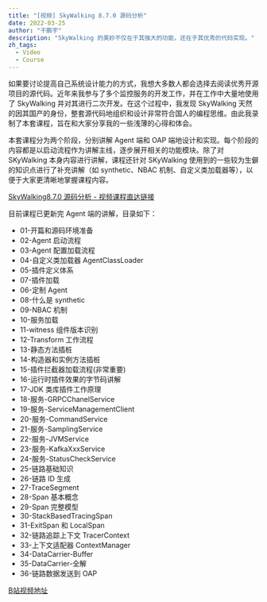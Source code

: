 ```yaml
---
title: "[视频] SkyWalking 8.7.0 源码分析"
date: 2022-03-25
author: "干鹏宇"
description: "SkyWalking 的美妙不仅在于其强大的功能，还在于其优秀的代码实现。"
zh_tags:
  - Video
  - Course
---
```


如果要讨论提高自己系统设计能力的方式，我想大多数人都会选择去阅读优秀开源项目的源代码。近年来我参与了多个监控服务的开发工作，并在工作中大量地使用了 SkyWalking 并对其进行二次开发。在这个过程中，我发现 SkyWalking 天然的因其国产的身份，整套源代码地组织和设计非常符合国人的编程思维。由此我录制了本套课程，旨在和大家分享我的一些浅薄的心得和体会。

本套课程分为两个阶段，分别讲解 Agent 端和 OAP 端地设计和实现。每个阶段的内容都是以启动流程作为讲解主线，逐步展开相关的功能模块。除了对 SKyWalking 本身内容进行讲解，课程还针对 SKyWalking 使用到的一些较为生僻的知识点进行了补充讲解（如 synthetic、NBAC 机制、自定义类加载器等），以便于大家更清晰地掌握课程内容。

[SkyWalking8.7.0 源码分析 - 视频课程直达链接](https://www.bilibili.com/video/BV1dy4y1V7ck/)

目前课程已更新完 Agent 端的讲解，目录如下：

- 01-开篇和源码环境准备
- 02-Agent 启动流程
- 03-Agent 配置加载流程
- 04-自定义类加载器 AgentClassLoader
- 05-插件定义体系
- 07-插件加载
- 06-定制 Agent
- 08-什么是 synthetic
- 09-NBAC 机制
- 10-服务加载
- 11-witness 组件版本识别
- 12-Transform 工作流程
- 13-静态方法插桩
- 14-构造器和实例方法插桩
- 15-插件拦截器加载流程(非常重要)
- 16-运行时插件效果的字节码讲解
- 17-JDK 类库插件工作原理
- 18-服务-GRPCChanelService
- 19-服务-ServiceManagementClient
- 20-服务-CommandService
- 21-服务-SamplingService
- 22-服务-JVMService
- 23-服务-KafkaXxxService
- 24-服务-StatusCheckService
- 25-链路基础知识
- 26-链路 ID 生成
- 27-TraceSegment
- 28-Span 基本概念
- 29-Span 完整模型
- 30-StackBasedTracingSpan
- 31-ExitSpan 和 LocalSpan
- 32-链路追踪上下文 TracerContext
- 33-上下文适配器 ContextManager
- 34-DataCarrier-Buffer
- 35-DataCarrier-全解
- 36-链路数据发送到 OAP

[B站视频地址](https://www.bilibili.com/video/BV1dy4y1V7ck)
